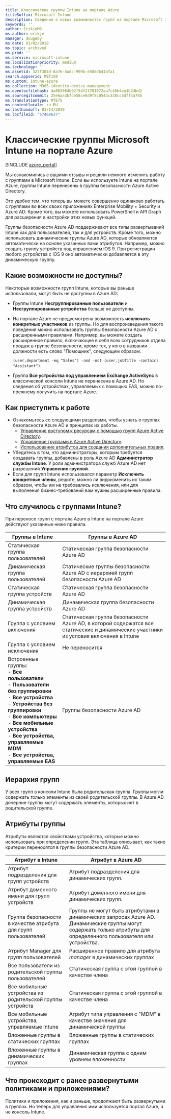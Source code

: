 ```yaml
---
title: Классические группы Intune на портале Azure
titleSuffix: Microsoft Intune
description: Сведения о новых возможностях групп на портале Microsoft Intune Azure.
keywords: ''
author: ErikjeMS
ms.author: erikje
manager: dougeby
ms.date: 01/02/2018
ms.topic: archived
ms.prod: ''
ms.service: microsoft-intune
ms.localizationpriority: medium
ms.technology: ''
ms.assetid: 323f384d-8a76-4adc-999b-e508d641bfa1
search.appverid: MET150
ms.custom: intune-azure
ms.collection: M365-identity-device-management
ms.openlocfilehash: da802084b92f5df23701072aa7c45b4ea1b24bd2
ms.sourcegitcommit: 25e6aa3bfce58ce8d9f8c054bc338cc3dff4a78b
ms.translationtype: MTE75
ms.contentlocale: ru-RU
ms.lasthandoff: 03/14/2019
ms.locfileid: "57460637"
---
```

# <a name="microsoft-intune-classic-groups-in-the-azure-portal"></a>Классические группы Microsoft Intune на портале Azure

[!INCLUDE [azure_portal](./includes/azure_portal.md)]

Мы ознакомились с вашими отзывы и решили немного изменить работу с группами в Microsoft Intune.
Если вы используете Intune на портале Azure, группы Intune перенесены в группы безопасности Azure Active Directory.

Это удобно тем, что теперь вы можете совершенно одинаково работать с группами во всех своих приложениях Enterprise Mobility + Security и Azure AD. Кроме того, вы можете использовать PowerShell и API Graph для расширения и настройки этих новых функций.

Группы безопасности Azure AD поддерживают все типы развертываний Intune как для пользователей, так и для устройств. Кроме того, можно использовать динамические группы Azure AD, которые обновляются автоматически на основе указанных вами атрибутов. Например, можно создать группу устройств под управлением iOS 9. При регистрации любого устройства с iOS 9 оно автоматически добавляется в эту динамическую группу.

## <a name="what-is-not-available"></a>Какие возможности не доступны?

Некоторые возможности групп Intune, которые вы раньше использовали, могут быть не доступны в Azure AD:

- Группы Intune **Несгруппированные пользователи** и **Несгруппированные устройства** больше не доступны.
- На портале Azure не предусмотрена возможность **исключать конкретных участников** из группы. Но для воспроизведения такого поведения можно использовать группы безопасности Azure AD с расширенными правилами. Например, вы можете создать расширенное правило, включающее в себя всех сотрудников отдела продаж в группе безопасности, кроме тех, у кого в названии должности есть слово "Помощник", следующим образом.

  `(user.department -eq "Sales") -and -not (user.jobTitle -contains "Assistant")`.
- Группа **Все устройства под управлением Exchange ActiveSync** в классической консоли Intune не перенесена в Azure AD. Но сведения об устройствах, управляемых с помощью EAS, можно по-прежнему получить на портале Azure.

## <a name="how-to-get-started"></a>Как приступить к работе

- Ознакомьтесь со следующими разделами, чтобы узнать о группах безопасности Azure AD и принципах их работы.
    -  [Управление доступом к ресурсам с помощью групп Azure Active Directory](https://azure.microsoft.com/documentation/articles/active-directory-manage-groups/).
    -  [Управление группами в Azure Active Directory](https://azure.microsoft.com/documentation/articles/active-directory-accessmanagement-manage-groups/).
    -  [Использование атрибутов для создания дополнительных правил](https://azure.microsoft.com/documentation/articles/active-directory-accessmanagement-groups-with-advanced-rules/).
-  Убедитесь в том, что администраторы, которым требуется создавать группы, добавлены в роль Azure AD **Администратор службы Intune**. У роли администратора служб Azure AD нет разрешений **Управление группой**.
-  Если для групп Intune использовался параметр **Исключить конкретные члены**, решите, можно ли видоизменить их таким образом, чтобы им не требовались исключения, или для выполнения бизнес-требований вам нужны расширенные правила.


## <a name="what-happened-to-intune-groups"></a>Что случилось с группами Intune?
При переносе групп с портала Azure в Intune на портале Azure действуют указанные ниже правила.

| Группы в Intune|Группы в Azure AD|
|-----------------------------------------------------------------------|-------------------------------------------------------------|
|Статическая группа пользователей|Статическая группа безопасности Azure AD|
|Динамическая группа пользователей|Статические группы безопасности Azure AD с иерархией групп безопасности Azure AD|
|Статическая группа устройств|Статическая группа безопасности Azure AD|
|Динамическая группа устройств|Динамическая группа безопасности Azure AD|
|Группа с условием включения|Статическая группа безопасности Azure AD, в которой содержатся все статические и динамические участники из условия включения в Intune|
|Группа с условием исключения|Не переносится|
|Встроенные группы:<br>- **Все пользователи**<br>- **Пользователи без группировки**<br>- **Все устройства**<br>- **Устройства без группировки**<br>- **Все компьютеры**<br>- **Все мобильные устройства**<br>- **Все устройства, управляемые MDM**<br>- **Все устройства, управляемые EAS**|Группы безопасности Azure AD|

## <a name="group-hierarchy"></a>Иерархия групп

У всех групп в консоли Intune была родительская группа. Группы могли содержать только элементы из своей родительской группы. В Azure AD дочерние группы могут содержать элементы, которых нет в родительской группе.

## <a name="group-attributes"></a>Атрибуты группы
Атрибуты являются свойствами устройства, которые можно использовать при определении групп. Эта таблица описывает, как такие критерии переносятся в группы безопасности Azure AD.

| Атрибут в Intune|Атрибут в Azure AD|
|-----------------------------------------------------------------------|-------------------------------------------------------------|
|Атрибут подразделения для групп устройств|Атрибут подразделения для динамических групп.|
|Атрибут доменного имени для групп устройств|Атрибут доменного имени для динамических групп.|
|Группа безопасности в качестве атрибута для групп пользователей|Группы не могут быть атрибутами в динамических запросах Azure AD. Динамические группы могут содержать только атрибуты для определенного пользователя или устройства.|
|Атрибут Manager для групп пользователей|Расширенное правило для атрибута *manager* в динамических группах|
|Все пользователи из родительской группы пользователей|Статическая группа с этой группой в качестве члена|
|Все мобильные устройства из родительской группы устройств|Статическая группа с этой группой в качестве члена|
|Все мобильные устройства, управляемые Intune|Атрибут типа управления с "MDM" в качестве значения для динамической группы|
|Вложенные группы в статических группах |Вложенные группы в статических группах|
|Вложенные группы в динамических группах|Динамическая группа с одним уровнем вложенности|

## <a name="what-happens-to-policies-and-apps-you-previously-deployed"></a>Что происходит с ранее развернутыми политиками и приложениями?

Политики и приложения, как и раньше, продолжают быть развернутыми в группах. Но теперь для управления ими используется портал Azure, а не консоль Intune.
